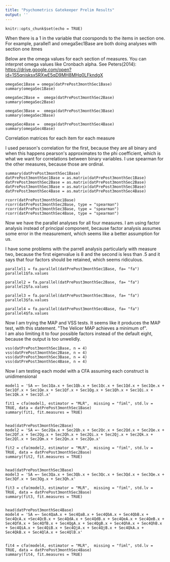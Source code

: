 ```yaml
---
title: "Psychometrics Gatekeeper Prelim Results"
output: ''
---
```


```{r setup, include=FALSE}
knitr::opts_chunk$set(echo = TRUE)
```
When there is a 1 in the variable that coorsponds to the items in section one.  For example, parallel1 and omegaSec1Base are both doing analyses with section one itmes


Below are the omega values for each section of measures.  You can interpret omega values like Cronbach alpha.  See  Peters(2014): https://drive.google.com/open?id=1S5qnisksx5RXwE5qD9MH8MHq0LFkndgX
```{r}
omegaSec1Base = omega(datPrePost3monthSec1Base)
summary(omegaSec1Base)

omegaSec2Base =  omega(datPrePost3monthSec2Base)
summary(omegaSec2Base)

omegaSec3Base =  omega(datPrePost3monthSec3Base)
summary(omegaSec3Base)

omegaSec4Base =  omega(datPrePost3monthSec4Base)
summary(omegaSec4Base)

```
Correlation matrices for each item for each measure

I used perason's correlation for the first, because they are all binary and when this happens pearson's approximates to the phi coefficient, which is what we want for correlations between binary variables.  I use spearman for the other measures, because those are ordinal.
```{r}
summary(datPrePost3monthSec1Base)
datPrePost3monthSec1Base = as.matrix(datPrePost3monthSec1Base)
datPrePost3monthSec2Base = as.matrix(datPrePost3monthSec2Base)
datPrePost3monthSec3Base = as.matrix(datPrePost3monthSec3Base)
datPrePost3monthSec4Base = as.matrix(datPrePost3monthSec4Base)

rcorr(datPrePost3monthSec1Base)
rcorr(datPrePost3monthSec2Base, type = "spearman")
rcorr(datPrePost3monthSec3Base, type = "spearman")
rcorr(datPrePost3monthSec4Base, type = "spearman")

```




Now we have the parallel analyses for all four measures.  I am using factor analysis instead of principal component, because factor analysis assumes some error in the measurement, which seems like a better assumption for us.

I have some problems with the parrell analysis particularly with measure two, because the first eigenvalue is 8 and the second is less than .5 and it says that four factors should be retained, which seems ridiculous.
```{r}
parallel1 = fa.parallel(datPrePost3monthSec1Base, fa= "fa")
parallel1$fa.values

parallel2 = fa.parallel(datPrePost3monthSec2Base, fa= "fa")
parallel2$fa.values

parallel3 = fa.parallel(datPrePost3monthSec3Base, fa= "fa")
parallel3$fa.values

parallel4 = fa.parallel(datPrePost3monthSec4Base, fa= "fa")
parallel4$fa.values

```
Now I am trying the MAP and VSS tests.  It seems like it produces the MAP test, with this statement. "The Velicer MAP achieves a minimum of".  
I am also limiting it to four possible factors instead of the default eight, because the output is too unwelidly.
```{r}
vss(datPrePost3monthSec1Base, n = 4)
vss(datPrePost3monthSec2Base, n = 4)
vss(datPrePost3monthSec3Base, n = 4)
vss(datPrePost3monthSec4Base, n = 4)
```
Now I am testing each model with a CFA assuming each construct is unidimensional
```{r}
model1 = 'SA =~ Sec1Qa.x + Sec1Qb.x + Sec1Qc.x + Sec1Qd.x + Sec1Qe.x + Sec1Qf.x + Sec1Qe.x + Sec1Qf.x + Sec1Qg.x + Sec1Qh.x + Sec1Qi.x + Sec1Qk.x + Sec1Ql.x'

fit1 = cfa(model1, estimator = "MLR",  missing = "fiml", std.lv = TRUE, data = datPrePost3monthSec1Base)
summary(fit1, fit.measures = TRUE)


head(datPrePost3monthSec2Base)
model2 = 'SA =~ Sec2Qa.x + Sec2Qb.x + Sec2Qc.x + Sec2Qd.x + Sec2Qe.x + Sec2Qf.x + Sec2Qg.x + Sec2Qh.x + Sec2Qi.x + Sec2Qj.x + Sec2Qk.x + Sec2Ql.x + Sec2Qm.x + Sec2Qn.x + Sec2Qo.x'

fit2 = cfa(model2, estimator = "MLR",  missing = "fiml", std.lv = TRUE, data = datPrePost3monthSec2Base)
summary(fit2, fit.measures = TRUE)


head(datPrePost3monthSec3Base)
model3 = 'SA =~ Sec3Qa.x + Sec3Qb.x + Sec3Qc.x + Sec3Qd.x + Sec3Qe.x + Sec3Qf.x + Sec3Qg.x + Sec3Qh.x'

fit3 = cfa(model3, estimator = "MLR",  missing = "fiml", std.lv = TRUE, data = datPrePost3monthSec3Base)
summary(fit3, fit.measures = TRUE)


head(datPrePost3monthSec4Base)
model4 = 'SA =~ Sec4QaA.x + Sec4QaB.x + Sec4QbA.x + Sec4QbB.x + Sec4QcA.x +Sec4QcB.x + Sec4QdA.x + Sec4QdB.x + Sec4QeA.x + Sec4QeB.x + Sec4QfA.x + Sec4QfB.x + Sec4QgA.x + Sec4QgB.x + Sec4QhA.x + Sec4QhB.x + Sec4QiA.x + Sec4QiB.x + Sec4QjA.x + Sec4QjB.x + Sec4QkA.x + Sec4QkB.x + Sec4QlA.x + Sec4QlB.x'


fit4 = cfa(model4, estimator = "MLR",  missing = "fiml", std.lv = TRUE, data = datPrePost3monthSec4Base)
summary(fit4, fit.measures = TRUE)

```
